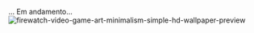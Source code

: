 ... Em andamento...
![firewatch-video-game-art-minimalism-simple-hd-wallpaper-preview](https://user-images.githubusercontent.com/86731134/162000885-d2c0e44e-8e90-4932-8b82-05f3832438b2.jpg)
